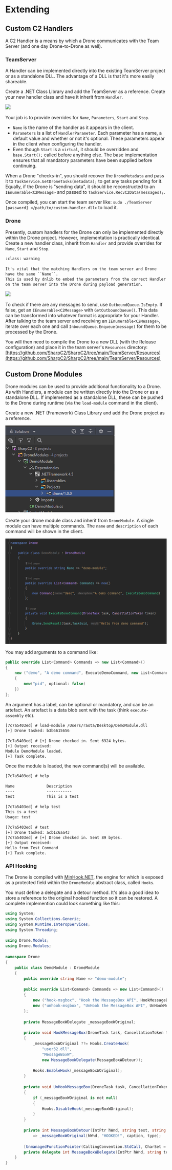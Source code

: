 # Extending

## Custom C2 Handlers

A C2 Handler is a means by which a Drone communicates with the Team Server (and one day Drone-to-Drone as well).

### TeamServer

A Handler can be implemented directly into the existing TeamServer project or as a standalone DLL.  The advantage of a DLL is that it's more easily shareable.

Create a .NET Class Library and add the TeamServer as a reference.
Create your new handler class and have it inherit from ``Handler``.

![](custom-teamserver-handler.png)

Your job is to provide overrides for ``Name``, ``Parameters``, ``Start`` and ``Stop``.

- ``Name`` is the name of the handler as it appears in the client.
- ``Parameters`` is a list of ``HandlerParameter``.  Each parameter has a name, a default value and whether or not it's optional.  These parameters appear in the client when configuring the handler.
- Even though ``Start`` is a ``virtual``, it should be overridden and ``base.Start();`` called before anything else.  The base implementation ensures that all mandatory parameters have been supplied before continuing.

When a Drone "checks-in", you should recover the ``DroneMetadata`` and pass it to ``TaskService.GetDroneTasks(metadata);`` to get any tasks pending for it.
Equally, if the Drone is "sending data", it should be reconstructed to an ``IEnumerable<C2Message>`` and passed to ``TaskService.RecvC2Data(messages);``.

Once compiled, you can start the team server like: ``sudo ./TeamServer [password] </path/to/custom-handler.dll>`` to load it.

### Drone

Presently, custom handlers for the Drone can only be implemented directly within the Drone project.  However, implementation is practically identical.  Create a new handler class, inherit from ``Handler`` and provide overrides for ``Name``, ``Start`` and ``Stop``.

```{admonition} Important!
:class: warning

It's vital that the matching Handlers on the team server and Drone have the same ``Name``.
This is used by dnlib to embed the parameters from the correct Handler on the team server into the Drone during payload generation.
```

![](custom-drone-handler.png)

To check if there are any messages to send, use ``OutboundQueue.IsEmpty``.  If false, get an ``IEnumerable<C2Message>`` with ``GetOutboundQueue()``.  This data can be transformed into whatever format is appropriate for your Handler.
After talking to the team server and receiving an ``IEnumerable<C2Message>``, iterate over each one and call ``InboundQueue.Enqueue(message)`` for them to be processed by the Drone.

You will then need to compile the Drone to a new DLL (with the Release configuration) and place it in the team server's ``Resources`` directory:  [https://github.com/SharpC2/SharpC2/tree/main/TeamServer/Resources](https://github.com/SharpC2/SharpC2/tree/main/TeamServer/Resources)


## Custom Drone Modules

Drone modules can be used to provide additional functionality to a Drone.  As with Handlers, a module can be written directly into the Drone or as a standalone DLL.
If implemented as a standalone DLL, these can be pushed to the Drone during runtime (via the ``load-module`` command in the client).

Create a new .NET (Framework) Class Library and add the Drone project as a reference.  

![](custom-drone-module.png)

Create your drone module class and inherit from ``DroneModule``.  A single module can have multiple commands.  The ``name`` and ``description`` of each command will be shown in the client.

![](demo-command.png)

You may add arguments to a command like:

```c#
public override List<Command> Commands => new List<Command>()
{
    new ("demo", "A demo command", ExecuteDemoCommand, new List<Command.Argument>
    {
        new("pid", optional: false)
    })
};
```

An argument has a label, can be optional or mandatory, and can be an artefact.  An artefact is a data blob sent with the task (think `execute-assembly` etc).

```text
[7c7a5403ed] # load-module /Users/rasta/Desktop/DemoModule.dll
[+] Drone tasked: b3b6615656

[7c7a5403ed] # [+] Drone checked in. Sent 6924 bytes.
[+] Output received:
Module DemoModule loaded.
[+] Task complete.
```

Once the module is loaded, the new command(s) will be available.

```text
[7c7a5403ed] # help

Name              Description
----              -----------
test              This is a test

[7c7a5403ed] # help test
This is a test
Usage: test

[7c7a5403ed] # test
[+] Drone tasked: acb1c6aa43
[7c7a5403ed] # [+] Drone checked in. Sent 89 bytes.
[+] Output received:
Hello from Test Command
[+] Task complete.
```

### API Hooking

The Drone is compiled with [MinHook.NET](https://github.com/CCob/MinHook.NET), the engine for which is exposed as a protected field within the `DroneModule` abstract class, called `Hooks`.

You must define a delegate and a detour method.  It's also a good idea to store a reference to the original hooked function so it can be restored.  A complete implemention could look something like this:

```c#
using System;
using System.Collections.Generic;
using System.Runtime.InteropServices;
using System.Threading;

using Drone.Models;
using Drone.Modules;

namespace Drone
{
    public class DemoModule : DroneModule
    {
        public override string Name => "demo-module";

        public override List<Command> Commands => new List<Command>()
        {
            new ("hook-msgbox", "Hook the MessageBox API", HookMessageBox),
            new ("unhook-msgbox", "UnHook the MessageBox API", UnHookMessageBox)
        };

        private MessageBoxWDelegate _messageBoxWOriginal;

        private void HookMessageBox(DroneTask task, CancellationToken token)
        {
            _messageBoxWOriginal ??= Hooks.CreateHook(
                "user32.dll",
                "MessageBoxW",
                new MessageBoxWDelegate(MessageBoxWDetour));

            Hooks.EnableHook(_messageBoxWOriginal);
        }
        
        private void UnHookMessageBox(DroneTask task, CancellationToken token)
        {
            if (_messageBoxWOriginal is not null)
            {
                Hooks.DisableHook(_messageBoxWOriginal);
            }
        }

        private int MessageBoxWDetour(IntPtr hWnd, string text, string caption, uint type)
            => _messageBoxWOriginal(hWnd, "HOOKED!", caption, type);

        [UnmanagedFunctionPointer(CallingConvention.StdCall, CharSet = CharSet.Unicode)]
        private delegate int MessageBoxWDelegate(IntPtr hWnd, string text, string caption, uint type);
    }
}
```